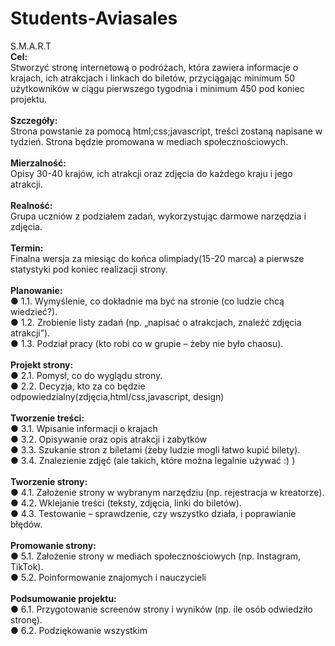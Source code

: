 # Students-Aviasales
S.M.A.R.T<br />
**Cel:**<br />
Stworzyć stronę internetową o podróżach, która zawiera informacje o krajach, ich atrakcjach i linkach do biletów, przyciągając minimum 50 użytkowników w ciągu pierwszego tygodnia i minimum 450 pod koniec projektu.<br />
<br /> **Szczegóły:**<br />
Strona powstanie za pomocą html;css;javascript, treści zostaną napisane w tydzień. Strona będzie promowana w mediach społecznościowych.<br />
<br /> **Mierzalność:**<br />
Opisy 30-40 krajów, ich atrakcji oraz zdjęcia do każdego kraju i jego atrakcji.<br />
<br /> **Realność:**<br />
Grupa uczniów z podziałem zadań, wykorzystując darmowe narzędzia i zdjęcia.<br />
<br /> **Termin:**<br />
Finalna wersja za miesiąc do końca olimpiady(15-20 marca) a pierwsze statystyki pod koniec realizacji strony.<br />
<br /> **Planowanie:**<br />
● 1.1. Wymyślenie, co dokładnie ma być na stronie (co ludzie chcą wiedzieć?).<br />
● 1.2. Zrobienie listy zadań (np. „napisać o atrakcjach, znaleźć zdjęcia atrakcji”).<br />
● 1.3. Podział pracy (kto robi co w grupie – żeby nie było chaosu).<br />
<br /> **Projekt strony:**<br />
● 2.1. Pomysł, co do wyglądu strony.<br />
● 2.2. Decyzja, kto za co będzie odpowiedzialny(zdjęcia,html/css,javascript, design)<br />
<br /> **Tworzenie treści:**<br />
● 3.1. Wpisanie informacji o krajach<br />
● 3.2. Opisywanie oraz opis atrakcji i zabytków<br />
● 3.3. Szukanie stron z biletami (żeby ludzie mogli łatwo kupić bilety).<br />
● 3.4. Znalezienie zdjęć (ale takich, które można legalnie używać :) )<br />
<br /> **Tworzenie strony:**<br />
● 4.1. Założenie strony w wybranym narzędziu (np. rejestracja w kreatorze).<br />
● 4.2. Wklejanie treści (teksty, zdjęcia, linki do biletów).<br />
● 4.3. Testowanie – sprawdzenie, czy wszystko działa, i poprawianie błędów.<br />
<br /> **Promowanie strony:**<br />
● 5.1. Założenie strony w mediach społecznościowych (np. Instagram, TikTok).<br />
● 5.2. Poinformowanie znajomych i nauczycieli<br />
<br /> **Podsumowanie projektu:**<br />
● 6.1. Przygotowanie screenów strony i wyników (np. ile osób odwiedziło stronę).<br />
● 6.2. Podziękowanie wszystkim<br />

